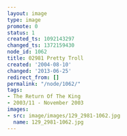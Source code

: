 ```yaml
---
layout: image
type: image
promote: 0
status: 1
created_ts: 1092143297
changed_ts: 1372159430
node_id: 1062
title: 02981 Pretty Troll
created: '2004-08-10'
changed: '2013-06-25'
redirect_from: []
permalink: "/node/1062/"
tags:
- The Return Of The King
- 2003/11 - November 2003
images:
- src: image/images/129_2981-1062.jpg
  name: 129_2981-1062.jpg
---
```


